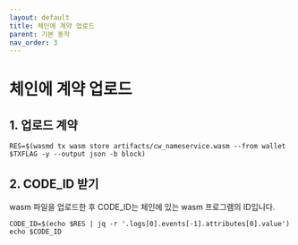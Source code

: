 ```yaml
---
layout: default
title: 체인에 계약 업로드
parent: 기본 동작
nav_order: 3
---
```


# 체인에 계약 업로드

## 1. 업로드 계약

```
RES=$(wasmd tx wasm store artifacts/cw_nameservice.wasm --from wallet $TXFLAG -y --output json -b block)
```

## 2. CODE_ID 받기

wasm 파일을 업로드한 후 CODE_ID는 체인에 있는 wasm 프로그램의 ID입니다.

```
CODE_ID=$(echo $RES | jq -r '.logs[0].events[-1].attributes[0].value')
echo $CODE_ID
```
